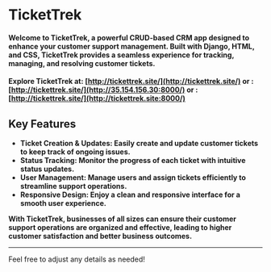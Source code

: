 

<h1>TicketTrek</h1>

<b><h4> Welcome to TicketTrek, a powerful CRUD-based CRM app designed to enhance your customer support management. Built with Django, HTML, and CSS, TicketTrek provides a seamless experience for tracking, managing, and resolving customer tickets.</h4>

Explore TicketTrek at: [http://tickettrek.site/](http://tickettrek.site/)
                  or : [http://tickettrek.site/](http://35.154.156.30:8000/)
                  or : [http://tickettrek.site/](http://tickettrek.site:8000/)

 <h2>Key Features</h2>

- Ticket Creation & Updates: Easily create and update customer tickets to keep track of ongoing issues.
- Status Tracking: Monitor the progress of each ticket with intuitive status updates.
- User Management: Manage users and assign tickets efficiently to streamline support operations.
- Responsive Design: Enjoy a clean and responsive interface for a smooth user experience.

With TicketTrek, businesses of all sizes can ensure their customer support operations are organized and effective, leading to higher customer satisfaction and better business outcomes.</b>

---

Feel free to adjust any details as needed!

